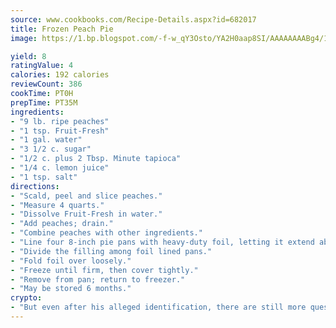 ```yaml
---
source: www.cookbooks.com/Recipe-Details.aspx?id=682017
title: Frozen Peach Pie
image: https://1.bp.blogspot.com/-f-w_qY3Osto/YA2H0aap8SI/AAAAAAAABg4/17myAO5s9b8JksYvWDXpYkaDlcY0g6k_gCLcBGAsYHQ/s296/3.png

yield: 8
ratingValue: 4
calories: 192 calories
reviewCount: 386
cookTime: PT0H
prepTime: PT35M
ingredients:
- "9 lb. ripe peaches"
- "1 tsp. Fruit-Fresh"
- "1 gal. water"
- "3 1/2 c. sugar"
- "1/2 c. plus 2 Tbsp. Minute tapioca"
- "1/4 c. lemon juice"
- "1 tsp. salt"
directions:
- "Scald, peel and slice peaches."
- "Measure 4 quarts."
- "Dissolve Fruit-Fresh in water."
- "Add peaches; drain."
- "Combine peaches with other ingredients."
- "Line four 8-inch pie pans with heavy-duty foil, letting it extend about 5 inches beyond the pan."
- "Divide the filling among foil lined pans."
- "Fold foil over loosely."
- "Freeze until firm, then cover tightly."
- "Remove from pan; return to freezer."
- "May be stored 6 months."
crypto:
- "But even after his alleged identification, there are still more questions than answers about the enigmatic creator of Bitcoin."
---
```

